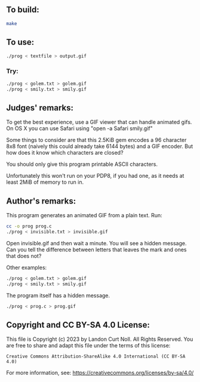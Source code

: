 ## To build:

```sh
make
```


## To use:

```sh
./prog < textfile > output.gif
```


### Try:

```sh
./prog < golem.txt > golem.gif
./prog < smily.txt > smily.gif
```


## Judges' remarks:

To get the best experience, use a GIF viewer that can handle animated gifs.
On OS X you can use Safari using "open -a Safari smily.gif"

Some things to consider are that this 2.5KiB gem encodes a 96 character 8x8
font (naively this could already take 6144 bytes) and a GIF encoder.  But
how does it know which characters are closed?

You should only give this program printable ASCII characters.

Unfortunately this won't run on your PDP8, if you had one, as it needs at
least 2MiB of memory to run in.


## Author's remarks:

This program generates an animated GIF from a plain text.  Run:

```sh
cc -o prog prog.c
./prog < invisible.txt > invisible.gif
```

Open invisible.gif and then wait a minute.  You will see a hidden message.
Can you tell the difference between letters that leaves the mark and ones that does not?

Other examples:

```sh
./prog < golem.txt > golem.gif
./prog < smily.txt > smily.gif
```

The program itself has a hidden message.

```sh
./prog < prog.c > prog.gif
```


## Copyright and CC BY-SA 4.0 License:

This file is Copyright (c) 2023 by Landon Curt Noll.  All Rights Reserved.
You are free to share and adapt this file under the terms of this license:

    Creative Commons Attribution-ShareAlike 4.0 International (CC BY-SA 4.0)

For more information, see: https://creativecommons.org/licenses/by-sa/4.0/

